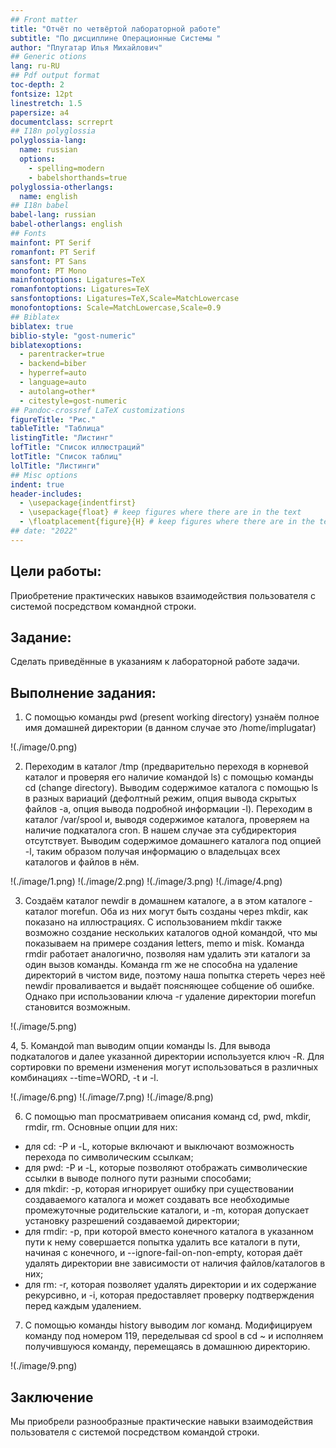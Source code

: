 ```yaml
---
## Front matter
title: "Отчёт по четвёртой лабораторной работе"
subtitle: "По дисциплине Операционные Системы "
author: "Плугатар Илья Михайлович"
## Generic otions
lang: ru-RU
## Pdf output format
toc-depth: 2
fontsize: 12pt
linestretch: 1.5
papersize: a4
documentclass: scrreprt
## I18n polyglossia
polyglossia-lang:
  name: russian
  options:
	- spelling=modern
	- babelshorthands=true
polyglossia-otherlangs:
  name: english
## I18n babel
babel-lang: russian
babel-otherlangs: english
## Fonts
mainfont: PT Serif
romanfont: PT Serif
sansfont: PT Sans
monofont: PT Mono
mainfontoptions: Ligatures=TeX
romanfontoptions: Ligatures=TeX
sansfontoptions: Ligatures=TeX,Scale=MatchLowercase
monofontoptions: Scale=MatchLowercase,Scale=0.9
## Biblatex
biblatex: true
biblio-style: "gost-numeric"
biblatexoptions:
  - parentracker=true
  - backend=biber
  - hyperref=auto
  - language=auto
  - autolang=other*
  - citestyle=gost-numeric
## Pandoc-crossref LaTeX customizations
figureTitle: "Рис."
tableTitle: "Таблица"
listingTitle: "Листинг"
lofTitle: "Список иллюстраций"
lotTitle: "Список таблиц"
lolTitle: "Листинги"
## Misc options
indent: true
header-includes:
  - \usepackage{indentfirst}
  - \usepackage{float} # keep figures where there are in the text
  - \floatplacement{figure}{H} # keep figures where there are in the text
## date: "2022"
---
```



## Цели работы:

Приобретение практических навыков взаимодействия пользователя с системой
посредством командной строки.

##  Задание:

Сделать приведённые в указаниям к лабораторной работе задачи.

## Выполнение задания:

1. С помощью команды pwd (present working directory) узнаём полное имя домашней
директории (в данном случае это /home/implugatar)

!(./image/0.png)

2. Переходим в каталог /tmp (предварительно переходя в корневой каталог и
проверяя его наличие командой ls) с помощью команды cd (change directory).
Выводим содержимое каталога с помощью ls в разных вариаций (дефолтный режим,
опция вывода скрытых файлов -a, опция вывода подробной информации -l).
Переходим в каталог /var/spool и, выводя содержимое каталога, проверяем на
наличие подкаталога cron. В нашем случае эта субдиректория отсутствует. Выводим
содержимое домашнего каталога под опцией -l, таким образом получая информацию о
владельцах всех каталогов и файлов в нём.

!(./image/1.png)
!(./image/2.png)
!(./image/3.png)
!(./image/4.png)

3. Создаём каталог newdir в домашнем каталоге, а в этом каталоге - каталог
morefun. Оба из них могут быть созданы через mkdir, как
показано на иллюстрациях. С использованием mkdir также возможно создание
нескольких каталогов одной командой, что мы показываем на примере создания
letters, memo и misk. Команда rmdir работает аналогично, позволяя нам удалить
эти каталоги за один вызов команды. Команда rm же не способна на удаление
директорий в чистом виде, поэтому наша попытка стереть через неё newdir
проваливается и выдаёт поясняющее собщение об ошибке. Однако при использовании
ключа -r удаление директории morefun становится возможным.

!(./image/5.png)

4, 5. Командой man выводим опции команды ls. Для вывода подкаталогов и далее
указанной директории используется ключ -R. Для сортировки по времени изменения
могут использоваться в различных комбинациях --time=WORD, -t и -l.

!(./image/6.png)
!(./image/7.png)
!(./image/8.png)

6. С помощью man просматриваем описания команд cd, pwd, mkdir, rmdir, rm.
Основные опции для них:
- для cd: -P и -L, которые включают и выключают возможность перехода по
символическим ссылкам;
- для pwd: -P и -L, которые позволяют отображать символические ссылки в выводе
полного пути разными способами;
- для mkdir: -p, которая игнорирует ошибку при существовании создаваемого
каталога и может создавать все необходимые промежуточные родительские каталоги,
и -m, которая допускает установку разрешений создаваемой директории;
- для rmdir: -p, при которой вместо конечного каталога в указанном пути к нему
совершается попытка удалить все каталоги в пути, начиная с конечного, и
--ignore-fail-on-non-empty, которая даёт удалять директории вне зависимости от
наличия файлов/каталогов в них;
- для rm: -r, которая позволяет удалять директории и их содержание рекурсивно, и
-i, которая предоставляет проверку подтверждения перед каждым удалением.

7. С помощью команды history выводим лог команд. Модифицируем команду под
номером 119, переделывая cd spool в cd ~ и исполняем получившуюся команду,
перемещаясь в домашнюю директорию.

!(./image/9.png)

## Заключение

Мы приобрели разнообразные практические навыки взаимодействия пользователя с
системой посредством командой строки.
